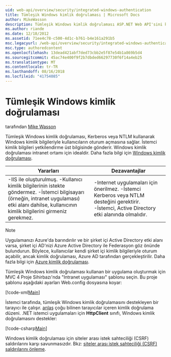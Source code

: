 ```yaml
---
uid: web-api/overview/security/integrated-windows-authentication
title: Tümleşik Windows kimlik doğrulaması | Microsoft Docs
author: MikeWasson
description: Tümleşik Windows kimlik doğrulaması ASP.NET Web API'sini kullanmayı açıklar.
ms.author: riande
ms.date: 12/18/2012
ms.assetid: 71ee4c78-c500-4d1c-b761-b4e161a291b5
msc.legacyurl: /web-api/overview/security/integrated-windows-authentication
msc.type: authoredcontent
ms.openlocfilehash: 13dead421abf7ded73cbb2e5f87e54b1a869b5d4
ms.sourcegitcommit: 45ac74e400f9f2b7dbded66297730f6f14a4eb25
ms.translationtype: MT
ms.contentlocale: tr-TR
ms.lasthandoff: 08/16/2018
ms.locfileid: "41754085"
---
```

<a name="integrated-windows-authentication"></a>Tümleşik Windows kimlik doğrulaması
====================
tarafından [Mike Wasson](https://github.com/MikeWasson)

Tümleşik Windows kimlik doğrulaması, Kerberos veya NTLM kullanarak Windows kimlik bilgileriyle kullanıcıların oturum açmasına sağlar. İstemci kimlik bilgileri yetkilendirme üst bilgisinde gönderir. Windows kimlik doğrulaması intranet ortamı için idealdir. Daha fazla bilgi için [Windows kimlik doğrulaması](https://www.iis.net/configreference/system.webserver/security/authentication/windowsauthentication).

| Yararları | Dezavantajlar |
| --- | --- |
| -IIS ile oluşturulmuş. -Kullanıcı kimlik bilgilerinin istekte göndermez. -İstemci bilgisayarı (örneğin, intranet uygulaması) etki alanı dahilse, kullanıcının kimlik bilgilerini girmeniz gerekmez. | -Internet uygulamaları için önerilmez. -İstemci Kerberos veya NTLM desteğini gerektirir. -İstemci, Active Directory etki alanında olmalıdır. |

> [!NOTE]
> Uygulamanızı Azure'da barındırılır ve bir şirket içi Active Directory etki alanı varsa, şirket içi AD'nizi Azure Active Directory ile Federasyon göz önünde bulundurun. Böylece, kullanıcılar kendi şirket içi kimlik bilgileriyle oturum açabilir, ancak kimlik doğrulaması, Azure AD tarafından gerçekleştirilir. Daha fazla bilgi için [Azure kimlik doğrulaması](../../../visual-studio/overview/2012/windows-azure-authentication.md).


Tümleşik Windows kimlik doğrulaması kullanan bir uygulama oluşturmak için MVC 4 Proje Sihirbazı'nda "Intranet uygulaması" şablonu seçin. Bu proje şablonu aşağıdaki ayarları Web.config dosyasına koyar:

[!code-xml[Main](integrated-windows-authentication/samples/sample1.xml)]

İstemci tarafında, tümleşik Windows kimlik doğrulamasını destekleyen bir tarayıcı ile çalışır. [anlaş](http://www.ietf.org/rfc/rfc4559.txt) çoğu bilinen tarayıcılar içeren kimlik doğrulama düzeni. .NET istemci uygulamaları için **HttpClient** sınıfı, Windows kimlik doğrulamasını destekler:

[!code-csharp[Main](integrated-windows-authentication/samples/sample2.cs)]

Windows kimlik doğrulaması için siteler arası istek sahteciliği (CSRF) saldırılarını karşı savunmasızdır. Bkz: [siteler arası istek sahteciliği (CSRF) saldırılarını önleme](preventing-cross-site-request-forgery-csrf-attacks.md).
